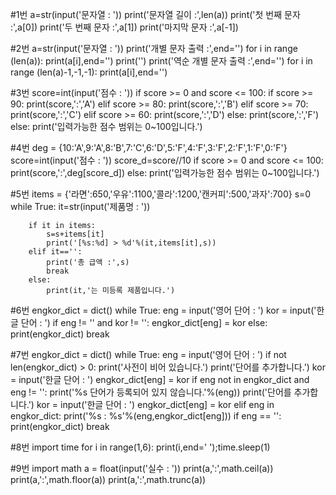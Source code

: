 #1번
    a=str(input('문자열 : '))
    print('문자열 길이 :',len(a))
    print('첫 번째 문자 :',a[0])
    print('두 번째 문자 :',a[1])
    print('마지막 문자 :',a[-1])

#2번
    a=str(input('문자열 : '))
    print('개별 문자 출력 :',end='')
    for i in range (len(a)):
        print(a[i],end='')
    print('')
    print('역순 개별 문자 출력 :',end='')
    for i in range (len(a)-1,-1,-1):
        print(a[i],end='')

#3번
    score=int(input('점수 : '))
    if score >= 0 and score <= 100:
        if score >= 90:
            print(score,':','A')
        elif score >= 80:
            print(score,':','B')
        elif score >= 70:
            print(score,':','C')
        elif score >= 60:
            print(score,':','D')
        else:
            print(score,':','F')
    else:
        print('입력가능한 점수 범위는 0~100입니다.')

#4번
    deg = {10:'A',9:'A',8:'B',7:'C',6:'D',5:'F',4:'F',3:'F',2:'F',1:'F',0:'F'}
    score=int(input('점수 : '))
    score_d=score//10
    if score >= 0 and score <= 100:
        print(score,':',deg[score_d])
    else:
        print('입력가능한 점수 범위는 0~100입니다.')

#5번
    items = {'라면':650,'우유':1100,'콜라':1200,'캔커피':500,'과자':700}
    s=0
    while True:
        it=str(input('제품명 : '))

        if it in items:
            s=s+items[it]
            print('[%s:%d] > %d'%(it,items[it],s))
        elif it=='':
            print('총 급액 :',s)
            break
        else:
            print(it,'는 미등록 제품입니다.')

#6번
    engkor_dict = dict()
    while True:
        eng = input('영어 단어 : ')
        kor = input('한글 단어 : ')
        if eng != '' and kor != '':
            engkor_dict[eng] = kor
        else:
            print(engkor_dict)
            break

#7번
    engkor_dict = dict()
    while True:
        eng = input('영어 단어 : ')
        if not len(engkor_dict) > 0:
            print('사전이 비어 있습니다.')
            print('단어를 추가합니다.')
            kor = input('한글 단어 : ')
            engkor_dict[eng] = kor
        if eng not in engkor_dict and eng != '':
            print('%s 단어가 등록되어 있지 않습니다.'%(eng))
            print('단어를 추가합니다.')
            kor = input('한글 단어 : ')
            engkor_dict[eng] = kor
        elif eng in engkor_dict:
            print('%s : %s'%(eng,engkor_dict[eng]))
        if eng == '':
            print(engkor_dict)
            break

#8번
    import time
    for i in range(1,6):
        print(i,end=' ');time.sleep(1)

#9번
    import math
    a = float(input('실수 : '))
    print(a,':',math.ceil(a))
    print(a,':',math.floor(a))
    print(a,':',math.trunc(a))
